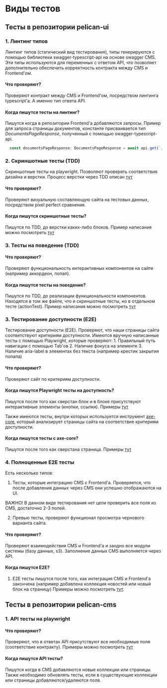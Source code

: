 # Виды тестов

## Тесты в репозитории pelican-ui

### 1. Линтинг типов 

Линтинг типов (статический вид тестирования), типы генерируются с помощью библиотеки swagger-typescript-api на основе swagger CMS.
Эти типы используются для переменных с ответом API, что позволяет дополнительно обеспечить корректность контракта между CMS и Frontend'ом.

#### Что проверяют?
Проверяют контракт между CMS и Frontend'ом, посредством линтинга typescript'а. А именно тип ответа API.

#### Когда пишутся тесты на линтинг?
Пишутся когда в репозитории Frontend'а добавляются запросы.
Пример для запроса страницы документов, константе присваивается тип *DocumentsPageResponse*, полученный с помощью swagger-typescript-api.

```js
  const documentsPageResponse: DocumentsPageResponse = await api.get(`/documents-page?populate=*`);
```

### 2. Скриншотные тесты (TDD)
Скриншотные тесты на playwright. Позволяют проверять соответствия дизайна и верстки.
Процесс верстки через TDD описан [тут](../architecture%20decision%20records/Процесс%20верстки%20через%20TDD.md)

#### Что проверяют?
Проверяют визуальную составляющую сайта на тестовых данных, посредством pixel perfect сравнения.

#### Когда пишутся скриншотные тесты?
Пишутся по TDD, до верстки каких-либо блоков. Пример написания можно посмотреть [тут](https://github.com/TourmalineCore/pelican-ui/blob/master/src/components/home-page/HomepageHero/HomepageHero.spec.tsx)

### 3. Тесты на поведение (TDD)

#### Что проверяют?
Проверяют функциональность интерактивных компонентов на сайте (например аккордеон, попап).

#### Когда пишутся тесты на поведение?
Пишутся по TDD, до реализации функциональности компонентов. Находятся в том же файле, что и скриншотные тесты, но в отдельном тесте (actionTest). Пример написания можно посмотреть [тут](https://github.com/TourmalineCore/pelican-ui/blob/master/src/components/globals/Header/components/HeaderPopup/HeaderPopup.spec.tsx)

### 3. Тестирование доступности (E2E)
Тестирование доступности (E2E). Проверяют, что наши страницы сайта соответствуют критериям доступности. 
Имеются вручную написанные тесты с помощью Playwright, которые проверяют:
    1. Правильный путь навигации с помощью Tab'ов
    2. Наличие фокуса на элементе
    3. Наличие aria-label в элементах без текста (например крестик закрытия попапа)

#### Что проверяют?
Проверяют сайт по критериям доступности.
 
#### Когда пишутся Playwright тесты на доступность?
Пишутся после того как сверстан блок и в блоке присутствуют интерактивные элементы (кнопки, ссылки). Примеры [тут](https://github.com/TourmalineCore/pelican-ui/blob/master/playwright-tests/e2e/FocusIndicatorTest.spec.tsx)

Также имеются тесты, внутри которых используется инструмент [axe-core](https://www.npmjs.com/package/axe-core), который анализирует страницы сайта на соответствие критериям доступности.

#### Когда пишутся тесты c axe-core?
Пишутся после того как сверстана страница. Примеры [тут](https://github.com/TourmalineCore/pelican-ui/blob/master/playwright-tests/axe-tests/axeCheckUpHomePage.spec.tsx)

### 4. Полноценные E2E тесты
Есть несколько типов:
1. Тесты, которые интеграцию CMS с Frontend'а. Проверяется, что после добавления данных через CMS они успешно отображаются на UI. 

ВАЖНО! В данном виде тестирования нет цели проверить все поля из CMS, достаточно 2-3 полей.

2. Превью тесты, проверяют функционал просмотра чернового варианта сайта.

#### Что проверяют?
Проверяют взаимодействия CMS и Frontend'а и заодно все модули системы (базу данных, s3). Заполнение данных CMS выполняется через API.

#### Когда пишутся E2E?
1. E2E тесты пишутся после того, как интеграция CMS и Frontend'а закончена (например добавлена коллекция новостей или новый блок на страницу) Примеры можно посмотреть [тут](https://github.com/TourmalineCore/pelican-ui/blob/master/playwright-tests/e2e/cms-integration/integration/contact-zoo-page.spec.ts).


## Тесты в репозитории pelican-cms
### 1. API тесты на playwright

#### Что проверяют?
Проверяют, что в ответах API присутствуют все необходимые поля (соответствие контракту). Примеры можно посмотреть [тут](https://github.com/TourmalineCore/pelican-cms/tree/master/playwright-tests/api-tests)

#### Когда пишутся API тесты? 
Пишутся когда в CMS добавляются новые коллекции или страницы. Также необходимо обновлять тесты, если в существующие коллекции или страницы добавляются/удаляются поля. 